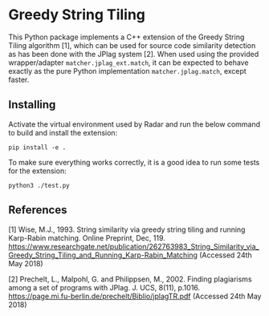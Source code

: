 # Greedy String Tiling

This Python package implements a C++ extension of the Greedy String Tiling algorithm [1], which can be used for source code similarity detection as has been done with the JPlag system [2].
When used using the provided wrapper/adapter `matcher.jplag_ext.match`, it can be expected to behave exactly as the pure Python implementation `matcher.jplag.match`, except faster.

## Installing

Activate the virtual environment used by Radar and run the below command to build and install the extension:

```pip install -e .```

To make sure everything works correctly, it is a good idea to run some tests for the extension:

```python3 ./test.py```

## References

[1] Wise, M.J., 1993. String similarity via greedy string tiling and running Karp-Rabin matching. Online Preprint, Dec, 119. https://www.researchgate.net/publication/262763983_String_Similarity_via_Greedy_String_Tiling_and_Running_Karp-Rabin_Matching (Accessed 24th May 2018)

[2] Prechelt, L., Malpohl, G. and Philippsen, M., 2002. Finding plagiarisms among a set of programs with JPlag. J. UCS, 8(11), p.1016. https://page.mi.fu-berlin.de/prechelt/Biblio/jplagTR.pdf (Accessed 24th May 2018)

